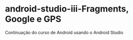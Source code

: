 ﻿# android-studio-iii-Fragments, Google e GPS
Continuação do curso de Android usando o Android Studio
